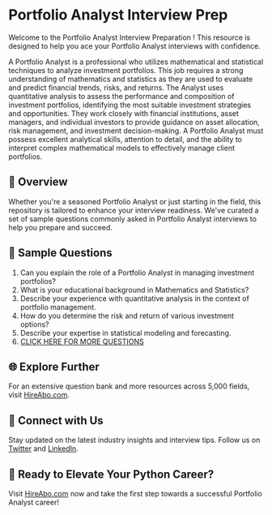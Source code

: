# Portfolio Analyst Interview Prep

Welcome to the Portfolio Analyst Interview Preparation ! This resource is designed to help you ace your Portfolio Analyst interviews with confidence.

A Portfolio Analyst is a professional who utilizes mathematical and statistical techniques to analyze investment portfolios. This job requires a strong understanding of mathematics and statistics as they are used to evaluate and predict financial trends, risks, and returns. The Analyst uses quantitative analysis to assess the performance and composition of investment portfolios, identifying the most suitable investment strategies and opportunities. They work closely with financial institutions, asset managers, and individual investors to provide guidance on asset allocation, risk management, and investment decision-making. A Portfolio Analyst must possess excellent analytical skills, attention to detail, and the ability to interpret complex mathematical models to effectively manage client portfolios.

## 🚀 Overview

Whether you're a seasoned Portfolio Analyst or just starting in the field, this repository is tailored to enhance your interview readiness. We've curated a set of sample questions commonly asked in Portfolio Analyst interviews to help you prepare and succeed.

## 📝 Sample Questions

1. Can you explain the role of a Portfolio Analyst in managing investment portfolios?
2. What is your educational background in Mathematics and Statistics?
3. Describe your experience with quantitative analysis in the context of portfolio management.
4. How do you determine the risk and return of various investment options?
5. Describe your expertise in statistical modeling and forecasting.
6. [CLICK HERE FOR MORE QUESTIONS](https://hireabo.com/job/19_3_4/Portfolio%20Analyst)

## 🌐 Explore Further

For an extensive question bank and more resources across 5,000 fields, visit [HireAbo.com](https://www.hireabo.com).

## 📱 Connect with Us

Stay updated on the latest industry insights and interview tips. Follow us on [Twitter](https://twitter.com/hireabo) and [LinkedIn](https://www.linkedin.com/in/hire-abo-3609972a8/).

## 🚀 Ready to Elevate Your Python Career?

Visit [HireAbo.com](https://www.hireabo.com) now and take the first step towards a successful Portfolio Analyst career!